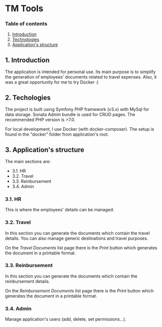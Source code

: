 # TM Tools

### Table of contents
1. [Introduction](#introduction)
2. [Technologies](#technologies)
3. [Application's structure](#applicationsstructure)

## <a name="#introduction">1. Introduction</a>
The application is intended for personal use. Its main purpose is to simplify the generation of employees' documents related to travel expenses.
Also, it was a great opportunity for me to try Docker :)


## <a name="#technologies">2. Techologies</a>
The project is built using Symfony PHP framework (v3.x) with MySql for data storage. Sonata Admin bundle is used for CRUD pages. The recommended PHP version is >7.0.

For local development, I use Docker (with docker-composer). The setup is found in the "docker" folder from application's root.

## <a name="#applicationsstructure">3. Application's structure</a>
The main sections are:
* 3.1. HR
* 3.2. Travel
* 3.3. Reinbursement
* 3.4. Admin

### 3.1. HR
This is where the employees' details can be managed.

### 3.2. Travel
In this section you can generate the documents which contain the travel details. You can also manage generic destinations and travel purposes.

On the _Travel Documents_ list page there is the _Print_ button which generates the document in a printable format.

### 3.3. Reinbursement
In this section you can generate the documents which contain the reinbursement details.

On the _Reinbursement Documents_ list page there is the _Print_ button which generates the document in a printable format.

### 3.4. Admin
Manage application's users (add, delete, set permissions...).
